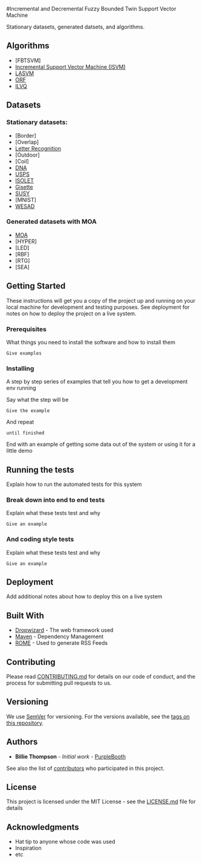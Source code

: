 #Incremental and Decremental Fuzzy Bounded Twin Support Vector Machine

Stationary datasets, generated datsets, and algorithms. 

## Algorithms
* [FBTSVM]
* [Incremental Support Vector Machine (ISVM)](https://github.com/diehl/Incremental-SVM-Learning-in-MATLAB)
* [LASVM](https://leon.bottou.org/projects/lasvm)
* [ORF](http://www.ymer.org/amir/research/online-multiclass-lpboost/) 
* [ILVQ](https://github.com/vlosing/ILVQ)

## Datasets
### Stationary datasets:
* [Border]
* [Overlap]
* [Letter Recognition](https://archive.ics.uci.edu/ml/datasets/Letter+Recognition)
* [Outdoor]
* [Coil]
* [DNA](https://www.csie.ntu.edu.tw/~cjlin/libsvmtools/datasets/multiclass.html#dna)
* [USPS](https://www.csie.ntu.edu.tw/~cjlin/libsvmtools/datasets/multiclass.html#usps)
* [ISOLET](https://archive.ics.uci.edu/ml/datasets/ISOLET)
* [Gisette](https://archive.ics.uci.edu/ml/datasets/Gisette)
* [SUSY](http://archive.ics.uci.edu/ml/datasets/SUSY)
* [MNIST]
* [WESAD](https://ubicomp.eti.uni-siegen.de/home/datasets/icmi18/)

### Generated datasets with MOA
* [MOA](https://moa.cms.waikato.ac.nz/)
* [HYPER]
* [LED]
* [RBF]
* [RTG]
* [SEA]

 


## Getting Started

These instructions will get you a copy of the project up and running on your local machine for development and testing purposes. See deployment for notes on how to deploy the project on a live system.

### Prerequisites

What things you need to install the software and how to install them

```
Give examples
```

### Installing

A step by step series of examples that tell you how to get a development env running

Say what the step will be

```
Give the example
```

And repeat

```
until finished
```

End with an example of getting some data out of the system or using it for a little demo

## Running the tests

Explain how to run the automated tests for this system

### Break down into end to end tests

Explain what these tests test and why

```
Give an example
```

### And coding style tests

Explain what these tests test and why

```
Give an example
```

## Deployment

Add additional notes about how to deploy this on a live system

## Built With

* [Dropwizard](http://www.dropwizard.io/1.0.2/docs/) - The web framework used
* [Maven](https://maven.apache.org/) - Dependency Management
* [ROME](https://rometools.github.io/rome/) - Used to generate RSS Feeds

## Contributing

Please read [CONTRIBUTING.md](https://gist.github.com/PurpleBooth/b24679402957c63ec426) for details on our code of conduct, and the process for submitting pull requests to us.

## Versioning

We use [SemVer](http://semver.org/) for versioning. For the versions available, see the [tags on this repository](https://github.com/your/project/tags). 

## Authors

* **Billie Thompson** - *Initial work* - [PurpleBooth](https://github.com/PurpleBooth)

See also the list of [contributors](https://github.com/your/project/contributors) who participated in this project.

## License

This project is licensed under the MIT License - see the [LICENSE.md](LICENSE.md) file for details

## Acknowledgments

* Hat tip to anyone whose code was used
* Inspiration
* etc


